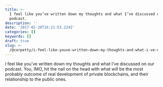 ```yaml
---
title: >-
  I feel like you’ve written down my thoughts and what I’ve discussed on our
  podcast.
description: ''
date: '2017-02-28T16:21:53.224Z'
categories: []
keywords: []
draft: true
slug: >-
  /@corpetty/i-feel-like-youve-written-down-my-thoughts-and-what-i-ve-discussed-on-our-podcast-6a6b76082b87
---
```


I feel like you’ve written down my thoughts and what I’ve discussed on our podcast. You, IMO, hit the nail on the head with what will be the most probably outcome of real development of private blockchains, and their relationship to the public ones.